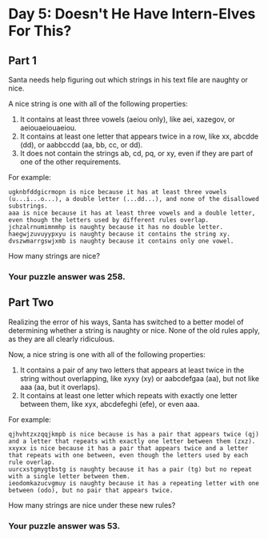 # Day 5: Doesn't He Have Intern-Elves For This? 
## Part 1
Santa needs help figuring out which strings in his text file are naughty or nice.

A nice string is one with all of the following properties:

1. It contains at least three vowels (aeiou only), like aei, xazegov, or aeiouaeiouaeiou.
2. It contains at least one letter that appears twice in a row, like xx, abcdde (dd), or aabbccdd (aa, bb, cc, or dd).
3. It does not contain the strings ab, cd, pq, or xy, even if they are part of one of the other requirements.

For example:
```
ugknbfddgicrmopn is nice because it has at least three vowels (u...i...o...), a double letter (...dd...), and none of the disallowed substrings.
aaa is nice because it has at least three vowels and a double letter, even though the letters used by different rules overlap.
jchzalrnumimnmhp is naughty because it has no double letter.
haegwjzuvuyypxyu is naughty because it contains the string xy.
dvszwmarrgswjxmb is naughty because it contains only one vowel.
```
How many strings are nice?

### Your puzzle answer was 258.

## Part Two 
Realizing the error of his ways, Santa has switched to a better model of determining whether a string is naughty or nice. None of the old rules apply, as they are all clearly ridiculous.

Now, a nice string is one with all of the following properties:

1. It contains a pair of any two letters that appears at least twice in the string without overlapping, like xyxy (xy) or aabcdefgaa (aa), but not like aaa (aa, but it overlaps).
2. It contains at least one letter which repeats with exactly one letter between them, like xyx, abcdefeghi (efe), or even aaa.

For example:
```
qjhvhtzxzqqjkmpb is nice because is has a pair that appears twice (qj) and a letter that repeats with exactly one letter between them (zxz).
xxyxx is nice because it has a pair that appears twice and a letter that repeats with one between, even though the letters used by each rule overlap.
uurcxstgmygtbstg is naughty because it has a pair (tg) but no repeat with a single letter between them.
ieodomkazucvgmuy is naughty because it has a repeating letter with one between (odo), but no pair that appears twice.
```
How many strings are nice under these new rules?

### Your puzzle answer was 53.